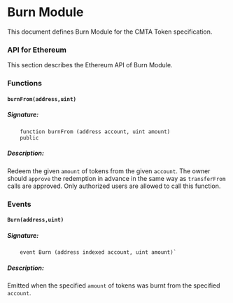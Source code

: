 # Burn Module

This document defines Burn Module for the CMTA Token specification.


### API for Ethereum

This section describes the Ethereum API of Burn Module.

### Functions

#### `burnFrom(address,uint)`

##### Signature:

```solidity
    function burnFrom (address account, uint amount)
    public
```

##### Description:

Redeem the given `amount` of tokens from the given `account`.
The owner should `approve` the redemption in advance in the same way as `transferFrom` calls are approved.
Only authorized users are allowed to call this function.

### Events

#### `Burn(address,uint)`

##### Signature:

```solidity
    event Burn (address indexed account, uint amount)`
```

##### Description:

Emitted when the specified `amount` of tokens was burnt from the specified `account`.
